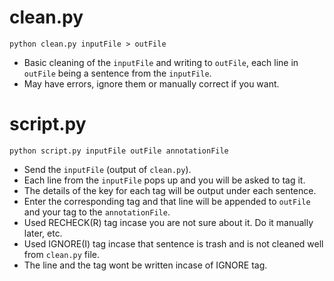 # clean.py
```
python clean.py inputFile > outFile
```
- Basic cleaning of the `inputFile` and writing to `outFile`, each line in `outFile` being a sentence from the `inputFile`.
- May have errors, ignore them or manually correct if you want.

# script.py

```
python script.py inputFile outFile annotationFile
```
- Send the `inputFile` (output of `clean.py`).
- Each line from the `inputFile` pops up and you will be asked to tag it.
- The details of the key for each tag will be output under each sentence.
- Enter the corresponding tag and that line will be appended to `outFile` and your tag to the `annotationFile`.
- Used RECHECK(R) tag incase you are not sure about it. Do it manually later, etc.
- Used IGNORE(I) tag incase that sentence is trash and is not cleaned well from `clean.py` file.
- The line and the tag wont be written incase of IGNORE tag.
